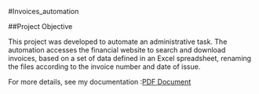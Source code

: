#Invoices_automation

##Project Objective

This project was developed to automate an administrative task. The automation accesses the financial website to search and download invoices, based on a set of data defined in an Excel spreadsheet, renaming the files according to the invoice number and date of issue.

For more details, see my documentation :[PDF Document](Invoices_automation.pdf)

